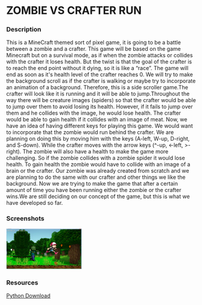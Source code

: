 <h1>ZOMBIE VS CRAFTER RUN</h1>

<h3>Description</h3>

<p>  
        This is a MineCraft themed sort of pixel game, it is going to be a battle between a zombie and a crafter. This game will be based on the game Minecraft but on a survival mode, as if when the zombie attacks or collides with the crafter it loses health. But the twist is that the goal of the crafter is to reach the end point without it dying, so it is like a “race”. The game will end as soon as it's health level of the crafter reaches 0. We will try to make the background scroll as if the crafter is walking or maybe try to incorporate an animation of a background. Therefore, this is a side scroller game.The crafter will look like it is running and it will be able to jump.Throughout the way there  will be creature images (spiders) so that the crafter would be able to jump over them to avoid losing its health. However, if it fails to jump over them and he collides with the image, he would lose health. The crafter would be able to gain health if it collides with an image of meat. Now, we have an idea of having different keys for playing this game. We would want to incorporate that the zombie would run behind the crafter. We are planning on doing this by moving him with the keys (A-left, W-up, D-right, and S-down). While the crafter moves with the arrow keys (^-up, <-left, >-right). The zombie will also have a health to make the game more challenging. So if  the zombie collides with a zombie spider it would lose health. To gain health the zombie would have to collide with an image of a brain or the crafter. Our zombie was already created from scratch and we are planning to do the same with our crafter and other things we like the background. Now we are trying to make the game that after a certain amount of time you have been running either the zombie or the crafter wins.We are still deciding on our concept of the game, but this is what we have developed so far.
    
    </p>
    
<h3>Screenshots</h3>
<img src="https://github.com/scasa0173/ZOMBIE-VS-CRAFTER-RUN/blob/master/Game%20Picture%201.png" width="200px">

<h3>Resources</h3>
<a href="https://www.python.org/downloads/"> Python Download</a>

